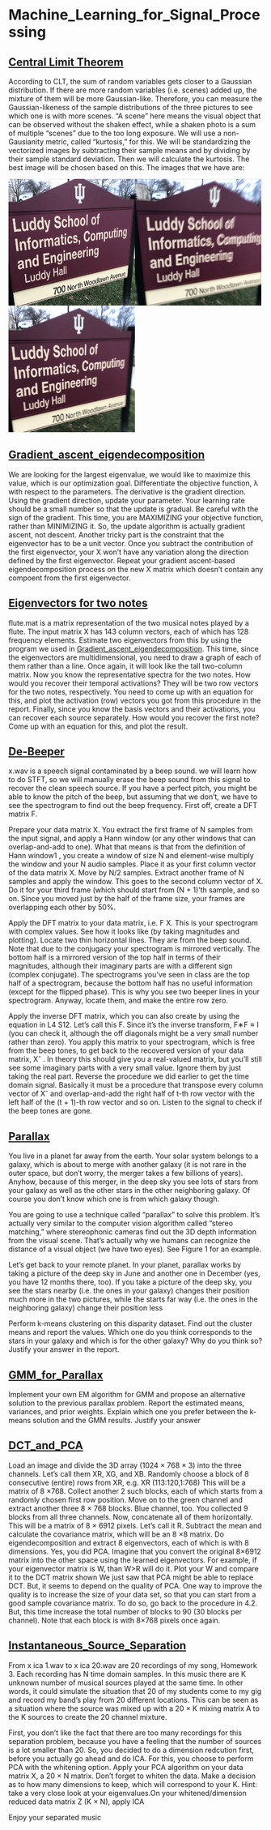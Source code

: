 # Machine_Learning_for_Signal_Processing

## [Central Limit Theorem](https://github.com/prajakta0111/Machine_Learning_for_Signal_Processing/blob/master/00_Central_Limit_theorem.ipynb)


According to CLT, the sum of random variables gets closer to a Gaussian distribution. If
there are more random variables (i.e. scenes) added up, the mixture of them will be more
Gaussian-like. Therefore, you can measure the Gaussian-likeness of the sample distributions
of the three pictures to see which one is with more scenes. “A scene” here means the visual
object that can be observed without the shaken effect, while a shaken photo is a sum of
multiple “scenes” due to the too long exposure.
We will use a non-Gausianity metric, called “kurtosis,” for this. 
We will be standardizing the vectorized images by subtracting their sample means and by dividing by their
sample standard deviation.
Then we will calculate the kurtosis. The best image will be chosen based on this.
The images that we have are:

<img align="left" width="250" height="250" src="https://github.com/prajakta0111/Machine_Learning_for_Signal_Processing/blob/master/images/luddy1.jpeg">
<img align="left" width="250" height="250" src="https://github.com/prajakta0111/Machine_Learning_for_Signal_Processing/blob/master/images/luddy2.jpeg">
<img  width="250" height="250" src="https://github.com/prajakta0111/Machine_Learning_for_Signal_Processing/blob/master/images/luddy3.jpeg">



## [Gradient_ascent_eigendecomposition](https://github.com/prajakta0111/Machine_Learning_for_Signal_Processing/blob/master/01_Gradient_ascent_eigendecomposition.ipynb)

We are looking for the largest eigenvalue, we would like to maximize this value, which is our
optimization goal. Differentiate the objective function, λ with respect to the parameters. The derivative is the gradient direction. Using the gradient direction, update your parameter. Your learning rate should be a small number so that the update is gradual. Be careful with the sign of the gradient. This time, you are MAXIMIZING your objective function, rather than MINIMIZING it. So, the update algorithm is actually gradient ascent, not descent. Another tricky part is the constraint that the eigenvector has to be a unit vector.
Once you subtract the contribution of the first eigenvector, your X won’t have
any variation along the direction defined by the first eigenvector. Repeat your gradient ascent-based eigendecomposition process on the new X matrix which
doesn’t contain any compoent from the first eigenvector.


## [Eigenvectors for two notes](https://github.com/prajakta0111/Machine_Learning_for_Signal_Processing/blob/master/02_Eigenvectors_for_two_notes.ipynb)

flute.mat is a matrix representation of the two musical notes played by a flute. The input matrix X has 143 column vectors, each of which has 128 frequency elements. Estimate two eigenvectors from this by using the program we used in [Gradient_ascent_eigendecomposition](https://github.com/prajakta0111/Machine_Learning_for_Signal_Processing/blob/master/01_Gradient_ascent_eigendecomposition.ipynb). This time, since the
eigenvectors are multidimensional, you need to draw a graph of each of them rather than a
line. Once again, it will look like the tall two-column matrix. Now you know the representative spectra for the two notes. How would you recover their
temporal activations? They will be two row vectors for the two notes, respectively. You need
to come up with an equation for this, and plot the activation (row) vectors you got from this
procedure in the report. Finally, since you know the basis vectors and their activations, you can recover each source
separately. How would you recover the first note? Come up with an equation for this, and
plot the result.

## [De-Beeper](https://github.com/prajakta0111/Machine_Learning_for_Signal_Processing/blob/master/03_De-Beeper.ipynb)
x.wav is a speech signal contaminated by a beep sound. we will learn how to do
STFT, so we will manually erase the beep sound from this signal to recover
the clean speech source. If you have a perfect pitch, you might be able to know the pitch of
the beep, but assuming that we don’t, we have to see the spectrogram to find
out the beep frequency. First off, create a DFT matrix F.

Prepare your data matrix X. You extract the first frame of N samples from the input signal,
and apply a Hann window (or any other windows that can overlap-and-add to one). What
that means is that from the definition of Hann window1
, you create a window of size N and
element-wise multiply the window and your N audio samples. Place it as your first column
vector of the data matrix X. Move by N/2 samples. Extract another frame of N samples
and apply the window. This goes to the second column vector of X. Do it for your third
frame (which should start from (N + 1)’th sample, and so on. Since you moved just by the
half of the frame size, your frames are overlapping each other by 50%.

Apply the DFT matrix to your data matrix, i.e. F X. This is your spectrogram with complex
values. See how it looks like (by taking magnitudes and plotting). Locate two thin horizontal
lines. They are from the beep sound. Note that due to the conjugacy your spectrogram is 
mirrored vertically. The bottom half is a mirrored version of the top half in terms of their
magnitudes, although their imaginary parts are with a different sign (complex conjugate).
The spectrograms you’ve seen in class are the top half of a spectrogram, because the bottom
half has no useful information (except for the flipped phase). This is why you see two beeper
lines in your spectrogram. Anyway, locate them, and make the entire row zero.

Apply the inverse DFT matrix, which you can also create by using the equation in L4 S12.
Let’s call this F. Since it’s the inverse transform, F∗F ≈ I (you can check it, although the
off diagonals might be a very small number rather than zero). You apply this matrix to your
spectrogram, which is free from the beep tones, to get back to the recovered version of your
data matrix, Xˆ . In theory this should give you a real-valued matrix, but you’ll still see some
imaginary parts with a very small value. Ignore them by just taking the real part. Reverse
 the procedure we did earlier to get the time domain signal. Basically it must be a procedure that
transpose every column vector of Xˆ and overlap-and-add the right half of t-th row vector
with the left half of the (t + 1)-th row vector and so on. Listen to the signal to check if the beep tones are gone.


## [Parallax](https://github.com/prajakta0111/Machine_Learning_for_Signal_Processing/blob/master/04_Parralax.ipynb)
You live in a planet far away from the earth. Your solar system belongs to a galaxy, which
is about to merge with another galaxy (it is not rare in the outer space, but don’t worry, the
merger takes a few billions of years). Anyhow, because of this merger, in the deep sky you
see lots of stars from your galaxy as well as the other stars in the other neighboring galaxy.
Of course you don’t know which one is from which galaxy though.

You are going to use a technique called “parallax” to solve this problem. It’s actually very
similar to the computer vision algorithm called “stereo matching,” where stereophonic cameras
find out the 3D depth information from the visual scene. That’s actually why we humans can
recognize the distance of a visual object (we have two eyes). See Figure 1 for an example.

Let’s get back to your remote planet. In your planet, parallax works by taking a picture of
the deep sky in June and another one in December (yes, you have 12 months there, too). If
you take a picture of the deep sky, you see the stars nearby (i.e. the ones in your galaxy)
changes their position much more in the two pictures, while the starts far way (i.e. the ones
in the neighboring galaxy) change their position less

Perform k-means clustering on this disparity dataset. Find out the cluster means and report
the values. Which one do you think corresponds to the stars in your galaxy and which is for
the other galaxy? Why do you think so? Justify your answer in the report.

## [GMM_for_Parallax](https://github.com/prajakta0111/Machine_Learning_for_Signal_Processing/blob/master/05_GMM_for_Parallax.ipynb)
Implement your own EM algorithm for GMM and propose an alternative solution to the
previous parallax problem. Report the estimated means, variances, and prior weights. Explain
which one you prefer between the k-means solution and the GMM results. Justify your answer

## [DCT_and_PCA](https://github.com/prajakta0111/Machine_Learning_for_Signal_Processing/blob/master/06_DCT_PCA.ipynb)
Load an image and divide the 3D array
(1024 × 768 × 3) into the three channels. Let’s call them XR, XG, and XB.
Randomly choose a block of 8 consecutive (entire) rows from XR, e.g. XR
(113:120,1:768) This will be a matrix of 8 ×768. Collect another 2 such blocks, each
of which starts from a randomly chosen first row position. Move on to the green channel and
extract another three 8 × 768 blocks. Blue channel, too. You collected 9 blocks from all three
channels. Now, concatenate all of them horizontally. This will be a matrix of 8 × 6912 pixels.
Let’s call it R. Subtract the mean and calculate the covariance matrix, which will be an 8 ×8
matrix. Do eigendecomposition  and extract 8 eigenvectors, each of
which is with 8 dimensions. Yes, you did PCA. Imagine that you convert the original 8×6912
matrix into the other space using the learned eigenvectors. For example, if your eigenvector
matrix is W, than W>R will do it. Plot your W and compare it to the DCT matrix shown
We just saw that PCA might be able to replace DCT. But, it seems to depend on the quality
of PCA. One way to improve the quality is to increase the size of your data set, so that you
can start from a good sample covariance matrix. To do so, go back to the procedure in 4.2.
But, this time increase the total number of blocks to 90 (30 blocks per channel). Note that
each block is with 8×768 pixels once again. 

## [Instantaneous_Source_Separation](https://github.com/prajakta0111/Machine_Learning_for_Signal_Processing/blob/master/Instantaneous_Source_Separation.ipynb)

From x ica 1.wav to x ica 20.wav are 20 recordings of my song, Homework 3. Each recording
has N time domain samples. In this music there are K unknown number of musical sources
played at the same time. In other words, it could simulate the situation that 20 of my students
come to my gig and record my band’s play from 20 different locations. This can be seen as a situation where the source was
mixed up with a 20 × K mixing matrix A to the K sources to create the 20 channel mixture.

First, you don’t like the fact that there are too many recordings for this separation problem,
because you have a feeling that the number of sources is a lot smaller than 20. So, you decided
to do a dimension redcution first, before you actually go ahead and do ICA. For this, you
choose to perform PCA with the whitening option. Apply your PCA algorithm on your data
matrix X, a 20 × N matrix. Don’t forget to whiten the data. Make a decision as to how
many dimensions to keep, which will correspond to your K. Hint: take a very close look at
your eigenvalues.On your whitened/dimension reduced data matrix Z (K × N), apply ICA

 Enjoy your separated music
